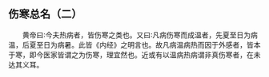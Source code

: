 ## 伤寒总名（二）


&emsp;&emsp;黄帝曰∶今夫热病者，皆伤寒之类也。又曰∶凡病伤寒而成温者，先夏至日为病温，后夏至日为病暑。此皆《内经》之明言也。故凡病温病热而因于外感者，皆本于寒，即今医家皆谓之为伤寒，理宜然也。近或有以温病热病谓非真伤寒者，在未达其义耳。

